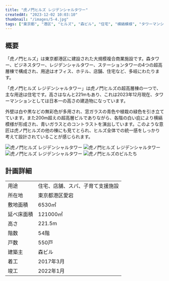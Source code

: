 ```yaml
---
title: "虎ノ門ヒルズ レジデンシャルタワー"
createdAt: "2023-12-02 10:03:10"
thumbnail: "/images/5-4.jpg"
tags: ["東京都", "港区", "ヒルズ", "森ビル", "住宅", "横縞模様", "タワーマンション", "ダイレクトウィンドウ"]
---
```


## 概要
「虎ノ門ヒルズ」は東京都港区に建設された大規模複合商業施設です。森タワー、ビジネスタワー、レジデンシャルタワー、ステーションタワーの4つの超高層棟で構成され、用途はオフィス、ホテル、店舗、住宅など、多岐にわたります。

「虎ノ門ヒルズ レジデンシャルタワー」は虎ノ門ヒルズの超高層棟の一つで、主な用途は住宅です。高さはなんと221mもあり、これは2023年12月現在、タワーマンションとしては日本一の高さの建造物になっています。

外壁は白や黒などの無彩色が多用され、窓ガラスの青色や植栽の緑色を引き立てています。また200m超えの超高層ビルでありながら、各階の白い庇により横縞模様が形成され、青いガラスとのコントラストを演出しています。このような意匠は虎ノ門ヒルズの他の棟にも見てとられ、ヒルズ全体での統一感をしっかり考えて設計されていることが感じられます。


<div class="mt-2 grid grid-cols-2 gap-x-2">
	<img src="/images/5-1.jpg" alt="虎ノ門ヒルズ レジデンシャルタワー"/>
	<img src="/images/5-3.jpg" alt="虎ノ門ヒルズ レジデンシャルタワー"/>
	<img src="/images/5-4.jpg" alt="虎ノ門ヒルズ レジデンシャルタワー"/>
	<img src="/images/5-2.jpg" alt="虎ノ門ヒルズのビルたち"/>
</div>


## 計画詳細
| | |
| ---- | ----
| 用途 | 住宅、店舗、スパ、子育て支援施設
| 所在地 | 東京都港区愛宕
| 敷地面積 | 6530㎡
| 延べ床面積 | 121000㎡
| 高さ | 221.5m
| 階数 | 54階
| 戸数 | 550戸
| 建築主 | 森ビル
| 着工 | 2017年3月
| 竣工 | 2022年1月
